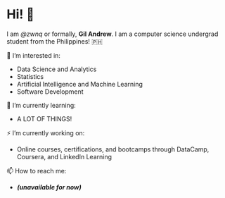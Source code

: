 # Hi! 👋 

I am *@zwnq* or formally, **Gil Andrew**. I am a computer science undergrad student from the Philippines! :philippines: 


👀 I’m interested in:

- Data Science and Analytics
- Statistics
- Artificial Intelligence and Machine Learning
- Software Development

🧐 I’m currently learning:

- A LOT OF THINGS!

⚡️ I’m currently working on:

- Online courses, certifications, and bootcamps through DataCamp, Coursera, and LinkedIn Learning

📫 How to reach me:
- ***(unavailable for now)***
